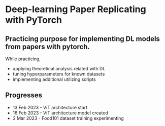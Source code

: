 # Deep-learning Paper Replicating with PyTorch

## Practicing purpose for implementing DL models from papers with pytorch.

While practicing,

- applying theoretical analysis related with DL
- tuning hyperparameters for known datasets
- implementing additional utilizing scripts

## Progresses

- 13 Feb 2023 - ViT architecture start
- 16 Feb 2023 - ViT architecture model created
- 2 Mar 2023 - Food101 dataset training experimenting